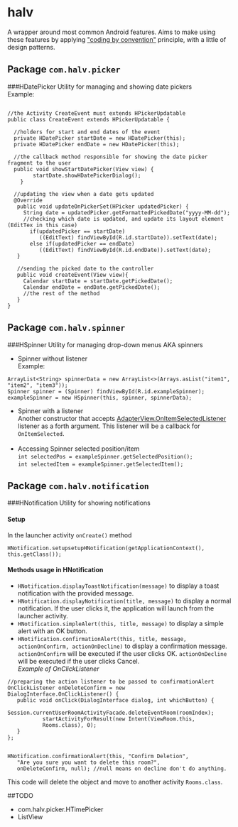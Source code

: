 # halv
A wrapper around most common Android features. Aims to make using these features by applying ["coding by convention"](https://en.wikipedia.org/wiki/Convention_over_configuration) principle, with a little of design patterns.
<br>

## Package `com.halv.picker`
###HDatePicker
Utility for managing and showing date pickers<br>
Example:
```

//the Activity CreateEvent must extends HPickerUpdatable
public class CreateEvent extends HPickerUpdatable {

  //holders for start and end dates of the event
  private HDatePicker startDate = new HDatePicker(this);
  private HDatePicker endDate = new HDatePicker(this);

  //the callback method responsible for showing the date picker fragment to the user
  public void showStartDatePicker(View view) {
        startDate.showHDatePickerDialog();
    }

  //updating the view when a date gets updated
  @Override
   public void updateOnPickerSet(HPicker updatedPicker) {
     String date = updatedPicker.getFormattedPickedDate("yyyy-MM-dd");
     //checking which date is updated, and update its layout element (EditTex in this case)
       if(updatedPicker == startDate)
          ((EditText) findViewById(R.id.startDate)).setText(date);
       else if(updatedPicker == endDate)
          ((EditText) findViewById(R.id.endDate)).setText(date);
   }

   //sending the picked date to the controller
   public void createEvent(View view){
     Calendar startDate = startDate.getPickedDate();
     Calendar endDate = endDate.getPickedDate();
     //the rest of the method
   }
}
```
## Package `com.halv.spinner`
###HSpinner
Utility for managing drop-down menus AKA spinners<br>
* Spinner without listener<br>
Example:
```
ArrayList<String> spinnerData = new ArrayList<>(Arrays.asList("item1", "item2", "item3"));
Spinner spinner = (Spinner) findViewById(R.id.exampleSpinner);
exampleSpinner = new HSpinner(this, spinner, spinnerData);
```

* Spinner with a listener<br>
Another constructor that accepts [AdapterView.OnItemSelectedListener](http://developer.android.com/reference/android/widget/AdapterView.OnItemSelectedListener.html) listener as a forth argument. This listener will be a callback for `OnItemSelected`.
<br><br>
* Accessing Spinner selected position/item<br>
`int selectedPos = exampleSpinner.getSelectedPosition();`<br>
`int selectedItem = exampleSpinner.getSelectedItem();`



## Package `com.halv.notification`
###HNotification
Utility for showing notifications
#### Setup
In the launcher activity `onCreate()` method
```
HNotification.setupsetupHNotification(getApplicationContext(), this.getClass());
```
#### Methods usage in HNotification
 * `HNotification.displayToastNotification(message)` to display a toast notification with the provided message.
 * `HNotification.displayNotification(title, message)` to display a normal notification. If the user clicks it, the application will launch from the launcher activity.
 * `HNotification.simpleAlert(this, title, message)` to display a simple alert with an OK button.
 * `HNotification.confirmationAlert(this, title, message, actionOnConfirm, actionOnDecline)` to display a confirmation message.<br> `actionOnConfirm` will be executed if the user clicks OK. `actionOnDecline` will be executed if the user clicks Cancel.<br>
 *Example of OnClickListener*

 ```
 //preparing the action listener to be passed to confirmationAlert
 OnClickListener onDeleteConfirm = new DialogInterface.OnClickListener() {
 	public void onClick(DialogInterface dialog, int whichButton) {
 			Session.currentUserRoomActivityFacade.deleteEventRoom(roomIndex);
 			startActivityForResult(new Intent(ViewRoom.this,
 			Rooms.class), 0);
 	}
 };


 HNotification.confirmationAlert(this, "Confirm Deletion",
 	"Are you sure you want to delete this room?",
    onDeleteConfirm, null); //null means on decline don't do anything.
```

This code will delete the object and move to another activity `Rooms.class`.


##TODO
* com.halv.picker.HTimePicker
* ListView
